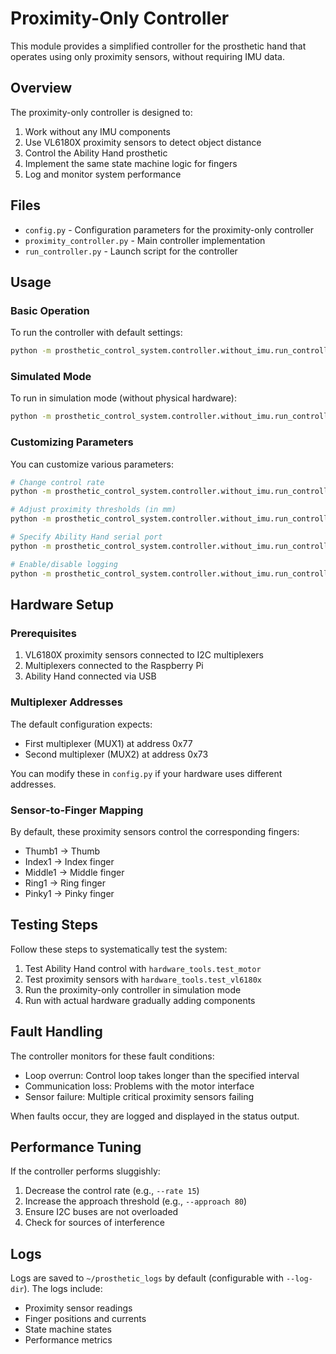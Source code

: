 # Proximity-Only Controller

This module provides a simplified controller for the prosthetic hand that operates using only proximity sensors, without requiring IMU data.

## Overview

The proximity-only controller is designed to:

1. Work without any IMU components
2. Use VL6180X proximity sensors to detect object distance
3. Control the Ability Hand prosthetic
4. Implement the same state machine logic for fingers
5. Log and monitor system performance

## Files

- `config.py` - Configuration parameters for the proximity-only controller
- `proximity_controller.py` - Main controller implementation
- `run_controller.py` - Launch script for the controller

## Usage

### Basic Operation

To run the controller with default settings:

```bash
python -m prosthetic_control_system.controller.without_imu.run_controller
```

### Simulated Mode

To run in simulation mode (without physical hardware):

```bash
python -m prosthetic_control_system.controller.without_imu.run_controller --simulate
```

### Customizing Parameters

You can customize various parameters:

```bash
# Change control rate
python -m prosthetic_control_system.controller.without_imu.run_controller --rate 30

# Adjust proximity thresholds (in mm)
python -m prosthetic_control_system.controller.without_imu.run_controller --approach 60 --contact 10

# Specify Ability Hand serial port
python -m prosthetic_control_system.controller.without_imu.run_controller --port /dev/ttyUSB0

# Enable/disable logging
python -m prosthetic_control_system.controller.without_imu.run_controller --no-logging
```

## Hardware Setup

### Prerequisites

1. VL6180X proximity sensors connected to I2C multiplexers
2. Multiplexers connected to the Raspberry Pi
3. Ability Hand connected via USB

### Multiplexer Addresses

The default configuration expects:
- First multiplexer (MUX1) at address 0x77
- Second multiplexer (MUX2) at address 0x73

You can modify these in `config.py` if your hardware uses different addresses.

### Sensor-to-Finger Mapping

By default, these proximity sensors control the corresponding fingers:
- Thumb1 → Thumb
- Index1 → Index finger
- Middle1 → Middle finger
- Ring1 → Ring finger
- Pinky1 → Pinky finger

## Testing Steps

Follow these steps to systematically test the system:

1. Test Ability Hand control with `hardware_tools.test_motor`
2. Test proximity sensors with `hardware_tools.test_vl6180x`
3. Run the proximity-only controller in simulation mode
4. Run with actual hardware gradually adding components

## Fault Handling

The controller monitors for these fault conditions:
- Loop overrun: Control loop takes longer than the specified interval
- Communication loss: Problems with the motor interface
- Sensor failure: Multiple critical proximity sensors failing

When faults occur, they are logged and displayed in the status output.

## Performance Tuning

If the controller performs sluggishly:
1. Decrease the control rate (e.g., `--rate 15`)
2. Increase the approach threshold (e.g., `--approach 80`)
3. Ensure I2C buses are not overloaded
4. Check for sources of interference

## Logs

Logs are saved to `~/prosthetic_logs` by default (configurable with `--log-dir`).
The logs include:
- Proximity sensor readings
- Finger positions and currents
- State machine states
- Performance metrics